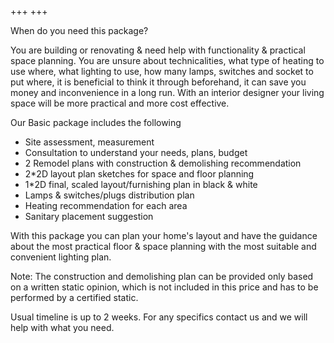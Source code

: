 +++
+++

When do you need this package? 

You are building or renovating & need help with functionality & practical space planning. 
You are unsure about technicalities, what type of heating to use where, what lighting to use, how many lamps, switches and socket to put where, it is beneficial to think it through beforehand, it can save you money and inconvenience in a long run. With an interior designer your living space will be more practical and more cost effective.

Our Basic package includes the following
- Site assessment, measurement
- Consultation to understand your needs, plans, budget
- 2 Remodel plans with construction & demolishing recommendation
- 2*2D layout plan sketches for space and floor planning
- 1*2D final, scaled layout/furnishing plan in black & white
- Lamps & switches/plugs distribution plan
- Heating recommendation for each area
- Sanitary placement suggestion

With this package you can plan your home's layout and have the guidance about the most practical floor & space planning with the most suitable and convenient lighting plan.

Note: The construction and demolishing plan can be provided only based on a written static opinion, which is not included in this price and has to be performed by a certified static.


Usual timeline is up to 2 weeks. 
For any specifics contact us and we will help with what you need. 